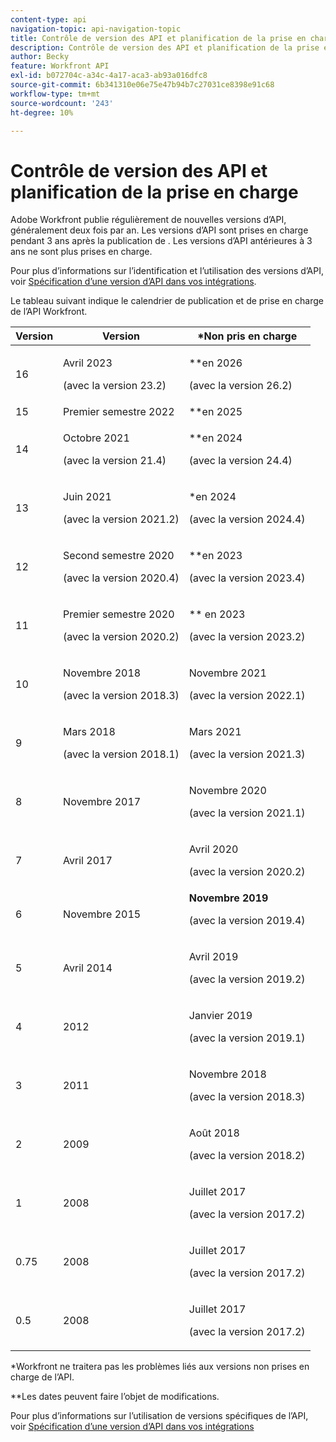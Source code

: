 ```yaml
---
content-type: api
navigation-topic: api-navigation-topic
title: Contrôle de version des API et planification de la prise en charge
description: Contrôle de version des API et planification de la prise en charge
author: Becky
feature: Workfront API
exl-id: b072704c-a34c-4a17-aca3-ab93a016dfc8
source-git-commit: 6b341310e06e75e47b94b7c27031ce8398e91c68
workflow-type: tm+mt
source-wordcount: '243'
ht-degree: 10%

---
```


# Contrôle de version des API et planification de la prise en charge



Adobe Workfront publie régulièrement de nouvelles versions d’API, généralement deux fois par an. Les versions d’API sont prises en charge pendant 3 ans après la publication de . Les versions d’API antérieures à 3 ans ne sont plus prises en charge.

Pour plus d’informations sur l’identification et l’utilisation des versions d’API, voir [Spécification d’une version d’API dans vos intégrations](/help/quicksilver/wf-api/api/specify-api-version-integrations.md).

Le tableau suivant indique le calendrier de publication et de prise en charge de l’API Workfront.

<table style="table-layout:auto"> 
 <col> 
 <col> 
 <col> 
 <thead> 
  <tr> 
   <th><strong>Version</strong> </th> 
   <th><strong>Version</strong> </th> 
   <th><strong>*Non pris en charge</strong> </th> 
  </tr> 
 </thead> 
 <tbody> 
   <td>16</td> 
   <td> <p>Avril 2023</p> <p>(avec la version 23.2)</p> </td> 
   <td> <p>**en 2026</p> <p>(avec la version 26.2)</p> </td> 
  </tr> 
  <tr> 
   <td>15</td> 
   <td>Premier semestre 2022</td> 
   <td>**en 2025</td> 
  </tr> 
  <tr> 
   <td>14</td> 
   <td> <p>Octobre 2021</p> <p>(avec la version 21.4)</p> </td> 
   <td> <p>**en 2024</p> <p>(avec la version 24.4)</p> </td> 
  </tr> 
  <tr> 
   <td>13</td> 
   <td> <p>Juin 2021</p> <p>(avec la version 2021.2)</p> </td> 
   <td> <p>*en 2024</p> <p>(avec la version 2024.4)</p> </td> 
  </tr> 
  <tr> 
   <td>12</td> 
   <td> <p>Second semestre 2020</p> <p>(avec la version 2020.4)</p> </td> 
   <td> <p>**en 2023</p> <p>(avec la version 2023.4)</p> </td> 
  </tr> 
  <tr> 
   <td>11</td> 
   <td> <p>Premier semestre 2020</p> <p>(avec la version 2020.2)</p> </td> 
   <td> <p>** en 2023</p> <p>(avec la version 2023.2)</p> </td> 
  </tr> 
  <tr> 
   <td>10</td> 
   <td> <p>Novembre 2018</p> <p>(avec la version 2018.3)</p> </td> 
   <td> <p>Novembre 2021</p> <p>(avec la version 2022.1)</p> </td> 
  </tr> 
  <tr> 
   <td>9</td> 
   <td> <p>Mars 2018</p> <p>(avec la version 2018.1)</p> </td> 
   <td> <p>Mars 2021</p> <p>(avec la version 2021.3)</p> </td> 
  </tr> 
  <tr> 
   <td>8</td> 
   <td>Novembre 2017</td> 
   <td> <p>Novembre 2020</p> <p>(avec la version 2021.1)</p> </td> 
  </tr> 
  <tr> 
   <td>7</td> 
   <td>Avril 2017</td> 
   <td> <p>Avril 2020</p> <p>(avec la version 2020.2)</p> </td> 
  </tr> 
  <tr> 
   <td>6</td> 
   <td>Novembre 2015</td> 
   <td><strong>Novembre 2019</strong> <p>(avec la version 2019.4)</p> </td> 
  </tr> 
  <tr> 
   <td>5</td> 
   <td>Avril 2014</td> 
   <td> <p>Avril 2019</p> <p>(avec la version 2019.2)</p> </td> 
  </tr> 
  <tr> 
   <td>4</td> 
   <td>2012</td> 
   <td> <p>Janvier 2019</p> <p>(avec la version 2019.1)</p> </td> 
  </tr> 
  <tr> 
   <td>3</td> 
   <td>2011</td> 
   <td> <p>Novembre 2018</p> <p>(avec la version 2018.3)</p> </td> 
  </tr> 
  <tr> 
   <td>2</td> 
   <td>2009</td> 
   <td> <p>Août 2018</p> <p>(avec la version 2018.2)</p> </td> 
  </tr> 
  <tr> 
   <td>1</td> 
   <td>2008</td> 
   <td> <p>Juillet 2017</p> <p>(avec la version 2017.2)</p> </td> 
  </tr> 
  <tr> 
   <td>0.75</td> 
   <td>2008</td> 
   <td> <p>Juillet 2017</p> <p>(avec la version 2017.2)</p> </td> 
  </tr> 
  <tr> 
   <td>0.5</td> 
   <td>2008</td> 
   <td> <p>Juillet 2017</p> <p>(avec la version 2017.2)</p> </td> 
  </tr> 
 </tbody> 
</table>

&#42;Workfront ne traitera pas les problèmes liés aux versions non prises en charge de l’API.

&#42;&#42;Les dates peuvent faire l’objet de modifications.

Pour plus d’informations sur l’utilisation de versions spécifiques de l’API, voir [Spécification d’une version d’API dans vos intégrations](../../wf-api/api/specify-api-version-integrations.md)
